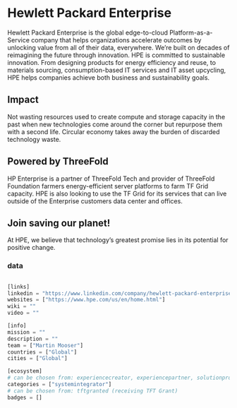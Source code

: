 # Hewlett Packard Enterprise

Hewlett Packard Enterprise is the global edge-to-cloud Platform-as-a-Service company that helps organizations accelerate outcomes by unlocking value from all of their data, everywhere. We’re built on decades of reimagining the future through innovation.
HPE is committed to sustainable innovation.  From designing products for energy efficiency and reuse, to materials sourcing, consumption-based IT services and IT asset upcycling, HPE helps companies achieve both business and sustainability goals.

## Impact

Not wasting resources used to create compute and storage capacity in the past when new technologies come around the corner but repurpose them with a second life.  Circular economy takes away the burden of discarded technology waste.

## Powered by ThreeFold

HP Enterprise is a partner of ThreeFold Tech and provider of ThreeFold Foundation farmers energy-efficient server platforms to farm TF Grid capacity.  HPE is also looking to use the TF Grid for its services that can live outside of the Enterprise customers data center and offices.

## Join saving our planet!

At HPE, we believe that technology’s greatest promise lies in its potential for positive change.

### data

```python

[links]
linkedin = "https://www.linkedin.com/company/hewlett-packard-enterprise/"
websites = ["https://www.hpe.com/us/en/home.html"]
wiki = ""
video = ""

[info]
mission = ""
description = ""
team = ["Martin Mooser"]
countries = ["Global"]
cities = ["Global"]

[ecosystem]
# can be chosen from: experiencecreator, experiencepartner, solutionprovider, farmer, systemintegrator
categories = ["systemintegrator"]
# can be chosen from: tftgranted (receiving TFT Grant)
badges = []

```
